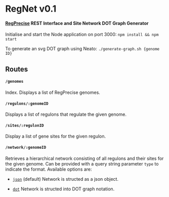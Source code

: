 # RegNet v0.1
#### [RegPrecise](http://regprecise.lbl.gov/RegPrecise/) REST Interface and Site Network DOT Graph Generator

Initialise and start the Node application on port 3000: `npm install && npm start`

To generate an svg DOT graph using Neato: `./generate-graph.sh {genome ID}`

## Routes
#### `/genomes`
Index. Displays a list of RegPrecise genomes.

#### `/regulons/:genomeID`
Displays a list of regulons that regulate the given genome.

#### `/sites/:regulonID`
Display a list of gene sites for the given regulon.

#### `/network/:genomeID`
Retrieves a hierarchical network consisting of all regulons and their sites for the given genome.
Can be provided with a query string parameter `type` to indicate the format. Available options are:

* [`json`](http://localhost:3000/network/601?type=json) (default) Network is structed as a json object.
   
* [`dot`](http://localhost:3000/network/601?type=dot) Network is structed into DOT graph notation.
